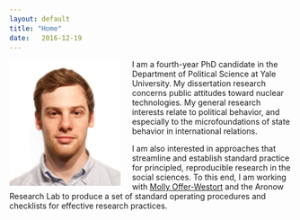 ```yaml
---
layout: default
title: "Home"
date:   2016-12-19
---
```


<img style="float: left; height: 225px; margin: 0 20px 10px 0" src="/assets/baron_photo.jpg" alt="pic" />

I am a fourth-year PhD candidate in the Department of Political Science at Yale University. My dissertation research concerns public attitudes toward nuclear technologies. My general research interests relate to political behavior, and especially to the microfoundations of state behavior in international relations.

I am also interested in approaches that streamline and establish standard practice for principled, reproducible research in the social sciences. To this end, I am working with [Molly Offer-Westort](https://mollyow.github.io) and the Aronow Research Lab to produce a set of standard operating procedures and checklists for effective research practices.
